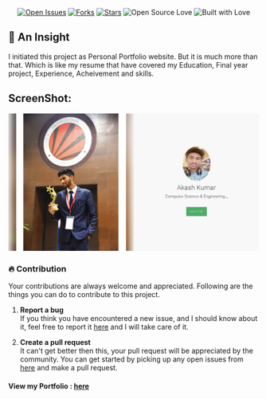 <div align=center>

[![Open Issues](https://img.shields.io/github/issues/akashkumar916/Portfolio?style=for-the-badge&logo=github)](https://github.com/akashkumar916/Portfolio/issues) [![Forks](https://img.shields.io/github/forks/akashkumar916/Portfolio?style=for-the-badge&logo=github)](https://github.com/akashkumar916/Portfolio/network/members) [![Stars](https://img.shields.io/github/stars/akashkumar916/Portfolio?style=for-the-badge&logo=reverbnation)](https://github.com/akashkumar916?tab=stars) ![Open Source Love](https://img.shields.io/badge/Open%20Source-%E2%99%A5-red?style=for-the-badge&logo=open-source-initiative) ![Built with Love](https://img.shields.io/badge/Built%20With-%E2%99%A5-critical?style=for-the-badge&logo=ko-fi)

</div>

## 🔰 An Insight

I initiated this project as Personal Portfolio website. But it is much more than that. Which is like my resume that have covered my Education, Final year project, Experience, Acheivement and skills.

## ScreenShot:

<img src="video/screenshot.jpg" />

 ### 🔥  Contribution

 Your contributions are always welcome and appreciated. Following are the things you can do to contribute to this project.

 1. **Report a bug** <br>
 If you think you have encountered a new issue, and I should know about it, feel free to report it [here](https://github.com/akashkumar916/Portfolio/issues/new) and I will take care of it.

 3. **Create a pull request** <br>
 It can't get better then this, your pull request will be appreciated by the community. You can get started by picking up any open issues from [here](https://github.com/akashkumar916/Portfolio/issues) and make a pull request.

#### View my Portfolio : <a href="https://akashkumar916.github.io/Portfolio" target="_blank">here</a>


